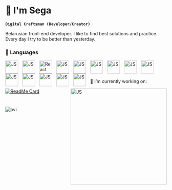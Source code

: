 # 🕺 I'm Sega

**`Digital Craftsman (Developer/Creator)`**

Belarusian front-end developer. I like to find best solutions and practice.
Every day I try to be better than yesterday.


### 🧰 Languages
<img align="left" alt="JS" width="40px" style="padding-right:10px" src="https://cdn.jsdelivr.net/gh/devicons/devicon/icons/javascript/javascript-original.svg"/>
<img align="left" alt="JS" width="40px" style="padding-right:10px" src="https://cdn.jsdelivr.net/gh/devicons/devicon/icons/typescript/typescript-original.svg" />
<img align="left" alt="React" width="40px" style="padding-right:10px" src="https://cdn.jsdelivr.net/gh/devicons/devicon/icons/react/react-original.svg"/>
<img align="left" alt="JS" width="40px" style="padding-right:10px"  src="https://cdn.jsdelivr.net/gh/devicons/devicon/icons/tailwindcss/tailwindcss-plain.svg" />
<img align="left" alt="JS" width="40px" style="padding-right:10px"  src="https://cdn.jsdelivr.net/gh/devicons/devicon/icons/threejs/threejs-original.svg" />
<img align="left" alt="JS" width="40px" style="padding-right:10px"  src="https://cdn.jsdelivr.net/gh/devicons/devicon/icons/materialui/materialui-original.svg" />
<img align="left" alt="JS" width="40px" style="padding-right:10px"  src="https://cdn.jsdelivr.net/gh/devicons/devicon/icons/redux/redux-original.svg" />
<img align="left" alt="JS" width="40px" style="padding-right:10px"  src="https://cdn.jsdelivr.net/gh/devicons/devicon/icons/nodejs/nodejs-original.svg" />
<img align="left" alt="JS" width="40px" style="padding-right:10px"  src="https://cdn.jsdelivr.net/gh/devicons/devicon/icons/express/express-original.svg" />
<img align="left" alt="JS" width="40px" style="padding-right:10px"  src="https://cdn.jsdelivr.net/gh/devicons/devicon/icons/jest/jest-plain.svg" />
<img align="left" alt="JS" width="40px" style="padding-right:10px"  src="https://testing-library.com/img/logo-large.png" />
<img align="left" alt="JS" width="40px" style="padding-right:10px"  src="https://seeklogo.com/images/F/framer-motion-logo-DA1E33CAA1-seeklogo.com.png" />
<img align="left" alt="JS" width="40px" style="padding-right:10px"  src="https://gw.alipayobjects.com/zos/rmsportal/KDpgvguMpGfqaHPjicRK.svg" />
<img align="left" alt="JS" width="40px" style="padding-right:10px"  src="https://seeklogo.com/images/G/github-actions-logo-031704BDC6-seeklogo.com.png" />
<br/>

#

🔧 I’m currently working on:

[![ReadMe Card](https://github-readme-stats.vercel.app/api/pin/?username=Segacnd&repo=perfect-todo)](https://github.com/Segacnd/perfect-todo) <img align="right" alt="JS" width="300px" style="padding-left:10px"  src="https://images.unsplash.com/photo-1681814308040-9fa0a315fe81?ixlib=rb-4.0.3&ixid=MnwxMjA3fDB8MHxwaG90by1wYWdlfHx8fGVufDB8fHx8&auto=format&fit=crop&w=1074&q=80" />

#

<img src="https://github-readme-stats.vercel.app/api/top-langs?username=Segacnd&show_icons=true&locale=en&layout=compact&theme=chartreuse-dark" alt="ovi" />

